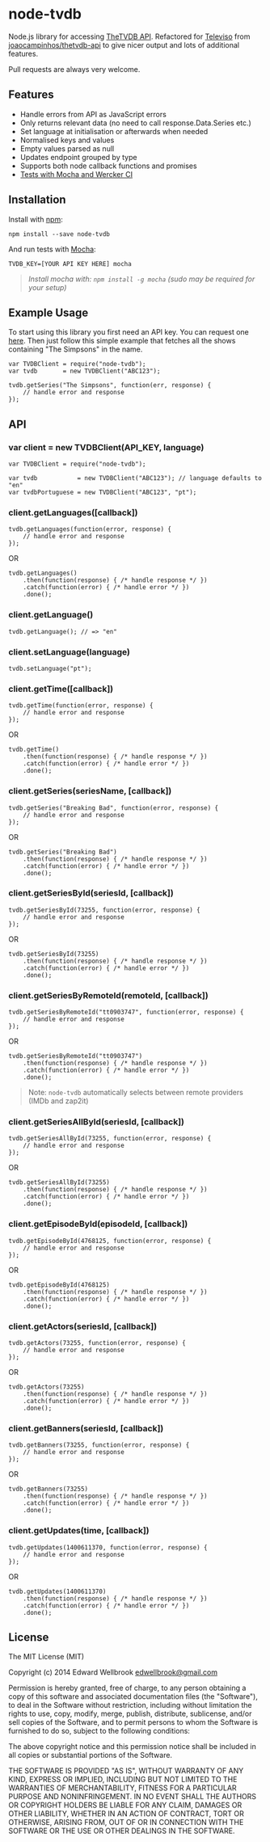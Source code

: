 # node-tvdb

Node.js library for accessing [TheTVDB API](http://www.thetvdb.com/wiki/index.php/Programmers_API). Refactored for [Televiso](https://televi.so/) from [joaocampinhos/thetvdb-api](https://github.com/joaocampinhos/thetvdb-api) to give nicer output and lots of additional features.

Pull requests are always very welcome.

## Features

- Handle errors from API as JavaScript errors
- Only returns relevant data (no need to call response.Data.Series etc.)
- Set language at initialisation or afterwards when needed
- Normalised keys and values
- Empty values parsed as null
- Updates endpoint grouped by type
- Supports both node callback functions and promises
- [Tests with Mocha and Wercker CI](https://app.wercker.com/#applications/53f155d02094f9781d058f98)

## Installation

Install with [npm](http://npmjs.org/):

```
npm install --save node-tvdb
```

And run tests with [Mocha](http://visionmedia.github.io/mocha/):

```
TVDB_KEY=[YOUR API KEY HERE] mocha
```
> _Install mocha with: `npm install -g mocha` (sudo may be required for your setup)_

## Example Usage

To start using this library you first need an API key. You can request one [here](http://thetvdb.com/?tab=apiregister).
Then just follow this simple example that fetches all the shows containing "The Simpsons" in the name.

```
var TVDBClient = require("node-tvdb");
var tvdb       = new TVDBClient("ABC123");

tvdb.getSeries("The Simpsons", function(err, response) {
    // handle error and response
});
```

## API

### var client = new TVDBClient(API_KEY, language)
```
var TVDBClient = require("node-tvdb");

var tvdb           = new TVDBClient("ABC123"); // language defaults to "en"
var tvdbPortuguese = new TVDBClient("ABC123", "pt");
```

### client.getLanguages([callback])
```
tvdb.getLanguages(function(error, response) {
    // handle error and response
});
```
OR
```
tvdb.getLanguages()
    .then(function(response) { /* handle response */ })
    .catch(function(error) { /* handle error */ })
    .done();
```

### client.getLanguage()
```
tvdb.getLanguage(); // => "en"
```

### client.setLanguage(language)
```
tvdb.setLanguage("pt");
```

### client.getTime([callback])
```
tvdb.getTime(function(error, response) {
    // handle error and response
});
```
OR
```
tvdb.getTime()
    .then(function(response) { /* handle response */ })
    .catch(function(error) { /* handle error */ })
    .done();
```

### client.getSeries(seriesName, [callback])
```
tvdb.getSeries("Breaking Bad", function(error, response) {
    // handle error and response
});
```
OR
```
tvdb.getSeries("Breaking Bad")
    .then(function(response) { /* handle response */ })
    .catch(function(error) { /* handle error */ })
    .done();
```

### client.getSeriesById(seriesId, [callback])
```
tvdb.getSeriesById(73255, function(error, response) {
    // handle error and response
});
```
OR
```
tvdb.getSeriesById(73255)
    .then(function(response) { /* handle response */ })
    .catch(function(error) { /* handle error */ })
    .done();
```

### client.getSeriesByRemoteId(remoteId, [callback])
```
tvdb.getSeriesByRemoteId("tt0903747", function(error, response) {
    // handle error and response
});
```
OR
```
tvdb.getSeriesByRemoteId("tt0903747")
    .then(function(response) { /* handle response */ })
    .catch(function(error) { /* handle error */ })
    .done();
```
> Note: `node-tvdb` automatically selects between remote providers (IMDb and zap2it)

### client.getSeriesAllById(seriesId, [callback])
```
tvdb.getSeriesAllById(73255, function(error, response) {
    // handle error and response
});
```
OR
```
tvdb.getSeriesAllById(73255)
    .then(function(response) { /* handle response */ })
    .catch(function(error) { /* handle error */ })
    .done();
```

### client.getEpisodeById(episodeId, [callback])
```
tvdb.getEpisodeById(4768125, function(error, response) {
    // handle error and response
});
```
OR
```
tvdb.getEpisodeById(4768125)
    .then(function(response) { /* handle response */ })
    .catch(function(error) { /* handle error */ })
    .done();
```

### client.getActors(seriesId, [callback])
```
tvdb.getActors(73255, function(error, response) {
    // handle error and response
});
```
OR
```
tvdb.getActors(73255)
    .then(function(response) { /* handle response */ })
    .catch(function(error) { /* handle error */ })
    .done();
```

### client.getBanners(seriesId, [callback])
```
tvdb.getBanners(73255, function(error, response) {
    // handle error and response
});
```
OR
```
tvdb.getBanners(73255)
    .then(function(response) { /* handle response */ })
    .catch(function(error) { /* handle error */ })
    .done();
```

### client.getUpdates(time, [callback])
```
tvdb.getUpdates(1400611370, function(error, response) {
    // handle error and response
});
```
OR
```
tvdb.getUpdates(1400611370)
    .then(function(response) { /* handle response */ })
    .catch(function(error) { /* handle error */ })
    .done();
```

## License

The MIT License (MIT)

Copyright (c) 2014 Edward Wellbrook <edwellbrook@gmail.com>

Permission is hereby granted, free of charge, to any person obtaining a copy
of this software and associated documentation files (the "Software"), to deal
in the Software without restriction, including without limitation the rights
to use, copy, modify, merge, publish, distribute, sublicense, and/or sell
copies of the Software, and to permit persons to whom the Software is
furnished to do so, subject to the following conditions:

The above copyright notice and this permission notice shall be included in
all copies or substantial portions of the Software.

THE SOFTWARE IS PROVIDED "AS IS", WITHOUT WARRANTY OF ANY KIND, EXPRESS OR
IMPLIED, INCLUDING BUT NOT LIMITED TO THE WARRANTIES OF MERCHANTABILITY,
FITNESS FOR A PARTICULAR PURPOSE AND NONINFRINGEMENT. IN NO EVENT SHALL THE
AUTHORS OR COPYRIGHT HOLDERS BE LIABLE FOR ANY CLAIM, DAMAGES OR OTHER
LIABILITY, WHETHER IN AN ACTION OF CONTRACT, TORT OR OTHERWISE, ARISING FROM,
OUT OF OR IN CONNECTION WITH THE SOFTWARE OR THE USE OR OTHER DEALINGS IN
THE SOFTWARE.
